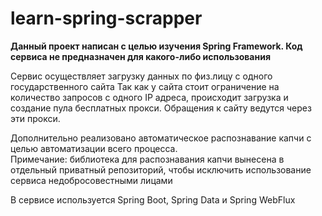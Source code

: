 # learn-spring-scrapper

**Данный проект написан с целью изучения Spring Framework.
Код сервиса не предназначен для какого-либо использования**

Сервис осуществляет загрузку данных по физ.лицу с одного государственного сайта
Так как у сайта стоит ограничение на количество запросов с одного IP адреса, происходит загрузка и создание пула бесплатных прокси.
Обращения к сайту ведутся через эти прокси.

Дополнительно реализовано автоматическое распознавание капчи с целью автоматизации всего процесса.  
Примечание: библиотека для распознавания капчи вынесена в отдельный приватный репозиторий, чтобы исключить 
использование сервиса недобросовестными лицами

В сервисе используется Spring Boot, Spring Data и Spring WebFlux